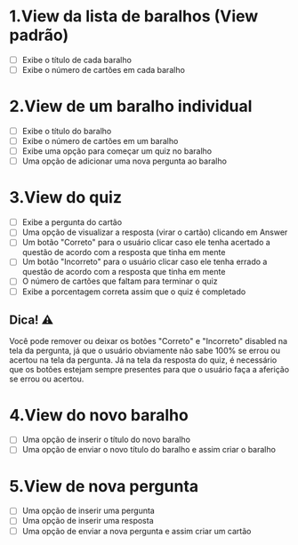 # 1.View da lista de baralhos (View padrão)
- [ ] Exibe o título de cada baralho
- [ ] Exibe o número de cartões em cada baralho

# 2.View de um baralho individual
- [ ] Exibe o título do baralho
- [ ] Exibe o número de cartões em um baralho
- [ ] Exibe uma opção para começar um quiz no baralho
- [ ] Uma opção de adicionar uma nova pergunta ao baralho

# 3.View do quiz
- [ ] Exibe a pergunta do cartão
- [ ] Uma opção de visualizar a resposta (virar o cartão) clicando em Answer
- [ ] Um botão "Correto" para o usuário clicar caso ele tenha acertado a questão de acordo com a resposta que tinha em mente
- [ ] Um botão "Incorreto" para o usuário clicar caso ele tenha errado a questão de acordo com a resposta que tinha em mente
- [ ] O número de cartões que faltam para terminar o quiz
- [ ] Exibe a porcentagem correta assim que o quiz é completado

## Dica! ⚠️
Você pode remover ou deixar os botões "Correto" e "Incorreto" disabled na tela da pergunta, já que o usuário obviamente não sabe 100% se errou ou acertou na tela da pergunta. Já na tela da resposta do quiz, é necessário que os botões estejam sempre presentes para que o usuário faça a aferição se errou ou acertou.

# 4.View do novo baralho
- [ ] Uma opção de inserir o título do novo baralho
- [ ] Uma opção de enviar o novo título do baralho e assim criar o baralho

# 5.View de nova pergunta
- [ ] Uma opção de inserir uma pergunta
- [ ] Uma opção de inserir uma resposta
- [ ] Uma opção de enviar a nova pergunta e assim criar um cartão